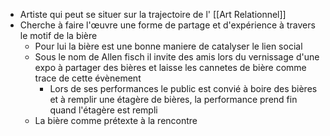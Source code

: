 - Artiste qui peut se situer sur la trajectoire de l' [[Art Relationnel]]
- Cherche à faire l'œuvre une forme de partage et d'expérience à travers le motif de la bière
	- Pour lui la bière est une bonne maniere de catalyser le lien social
	- Sous le nom de Allen fisch il invite des amis lors du vernissage d'une expo à partager des bières et laisse les cannetes de bière comme trace de cette évènement
		- Lors de ses performances le public est convié à boire des bières et à remplir une étagère de bières, la performance prend fin quand l'étagère est rempli
	- La bière comme prétexte à la rencontre